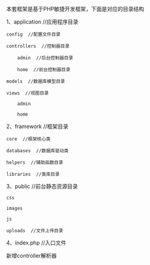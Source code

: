 本套框架是基于PHP敏捷开发框架，下面是对应的目录结构

1、application  //应用程序目录

    config  //配置文件目录
    
    controllers  //控制器目录
    
        admin  //后台控制器目录
        
        home  //前台控制器目录
        
    models  //数据库模型目录
   
    views  //视图目录
    
        admin
        
        home


2、framework  //框架目录

    core  //框架核心类
    
    databases  //数据库驱动类
    
    helpers  //辅助函数目录
    
    libraries  //类库目录
    

3、public  //前台静态资源目录

    css 
    
    images
    
    js
    
    uploads  //文件上传目录
    

4、index.php  //入口文件

新增controller解析器
